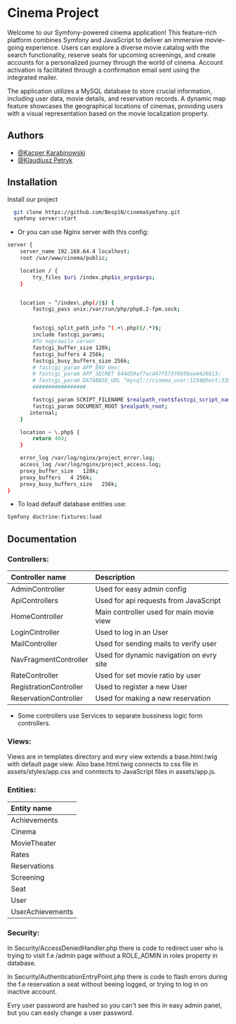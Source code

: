 
# Cinema Project

Welcome to our Symfony-powered cinema application! This feature-rich platform combines Symfony and JavaScript to deliver an immersive movie-going experience. Users can explore a diverse movie catalog with the search functionality, reserve seats for upcoming screenings, and create accounts for a personalized journey through the world of cinema. Account activation is facilitated through a confirmation email sent using the integrated mailer.

The application utilizes a MySQL database to store crucial information, including user data, movie details, and reservation records. A dynamic map feature showcases the geographical locations of cinemas, providing users with a visual representation based on the movie localization property.


## Authors

- [@Kacper Karabinowski](https://github.com/Besp1N)
- [@Klaudiusz Petryk](https://github.com/PendolinoVoyager)


## Installation

Install our project 

```bash
  git clone https://github.com/Besp1N/cinemaSymfony.git
  symfony server:start
```
- Or you can use Nginx server with this config:
```bash
server {
    server_name 192.168.64.4 localhost;
    root /var/www/cinema/public;

    location / {
        try_files $uri /index.php$is_args$args;
    }


    location ~ ^/index\.php(/|$) {
        fastcgi_pass unix:/var/run/php/php8.2-fpm.sock;


        fastcgi_split_path_info ^(.+\.php)(/.*)$;
        include fastcgi_params;
        #To naprawilo serwer
        fastcgi_buffer_size 128k;
        fastcgi_buffers 4 256k;
        fastcgi_busy_buffers_size 256k;
        # fastcgi_param APP_ENV dev;
        # fastcgi_param APP_SECRET 644d59af7acd47f573f0956aa4426613;
        # fastcgi_param DATABASE_URL "mysql://cinema_user:1234@host:3306/cinema";
        #################

        fastcgi_param SCRIPT_FILENAME $realpath_root$fastcgi_script_name;
        fastcgi_param DOCUMENT_ROOT $realpath_root;
       internal;
    }

    location ~ \.php$ {
        return 404;
    }

    error_log /var/log/nginx/project_error.log;
    access_log /var/log/nginx/project_access.log;
    proxy_buffer_size   128k;
    proxy_buffers   4 256k;
    proxy_busy_buffers_size   256k;
}
```

- To load defaulf database entities use:
```bash
Symfony doctrine:fixtures:load 
```



    
## Documentation

### Controllers:

| Controller name | Description                  |     
| :--------       | :-------------------------------- |
| AdminController | Used for easy admin config |
| ApiControllers  | Used for api requests from JavaScript |
| HomeController  | Main controller used for main movie view |
| LoginCintroller | Used to log in an User |
| MailController  | Used for sending mails to verify user |
| NavFragmentController | Used for dynamic navigation on evry site |
| RateController  |  Used for set movie ratio by user |
| RegistrationController |  Used to register a new User |
| ReservationController |  Used for making a new reservation |

- Some controllers use Services to separate bussiness logic form controllers.

### Views:

Views are in templates directory and evry view extends a base.html.twig with default page view. Also base.html.twig connects to css file in assets/styles/app.css and conntects to JavaScript files in assets/app.js.

### Entities:

| Entity name |  
| :--------   |
| Achievements |
| Cinema      |
| MovieTheater |
| Rates       |
| Reservations |
| Screening   |
| Seat        |
| User        |
| UserAchievements |

### Security:

In Security/AccessDeniedHandler.php there is code to redirect user who is trying to visit f.e /admin page without a ROLE_ADMIN in roles property in database.

In Security/AuthenticationEntryPoint.php there is code to flash errors during the f.e reservation a seat without beeing logged, or trying to log in on inactive account.

Evry user password are hashed so you can't see this in easy admin panel, but you can easly change a user password.



